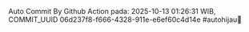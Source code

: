 Auto Commit By Github Action pada: 2025-10-13 01:26:31 WIB, COMMIT_UUID 06d237f8-f666-4328-911e-e6ef60c4d14e #autohijau🗿

